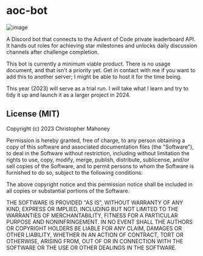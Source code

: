 # aoc-bot

![image](https://github.com/Alextopher/aocbot/assets/56850185/7241d3f5-a092-47fd-91e9-4b11a4017426)

A Discord bot that connects to the Advent of Code private leaderboard API. It hands out roles for achieving star milestones and unlocks daily discussion channels after challenge completion.

This bot is currently a minimum viable product. There is no usage document, and that isn't a priority yet. Get in contact with me if you want to add this to another server; I might be able to host it for the time being.

This year (2023) will serve as a trial run. I will take what I learn and try to tidy it up and launch it as a larger project in 2024.

## License (MIT)

Copyright (c) 2023 Christopher Mahoney

Permission is hereby granted, free of charge, to any person obtaining a copy
of this software and associated documentation files (the "Software"), to deal
in the Software without restriction, including without limitation the rights
to use, copy, modify, merge, publish, distribute, sublicense, and/or sell
copies of the Software, and to permit persons to whom the Software is
furnished to do so, subject to the following conditions:

The above copyright notice and this permission notice shall be included in all
copies or substantial portions of the Software.

THE SOFTWARE IS PROVIDED "AS IS", WITHOUT WARRANTY OF ANY KIND, EXPRESS OR
IMPLIED, INCLUDING BUT NOT LIMITED TO THE WARRANTIES OF MERCHANTABILITY,
FITNESS FOR A PARTICULAR PURPOSE AND NONINFRINGEMENT. IN NO EVENT SHALL THE
AUTHORS OR COPYRIGHT HOLDERS BE LIABLE FOR ANY CLAIM, DAMAGES OR OTHER
LIABILITY, WHETHER IN AN ACTION OF CONTRACT, TORT OR OTHERWISE, ARISING FROM,
OUT OF OR IN CONNECTION WITH THE SOFTWARE OR THE USE OR OTHER DEALINGS IN THE
SOFTWARE.
